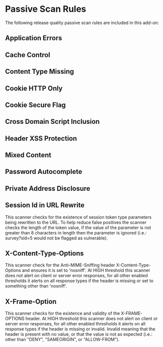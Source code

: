 # Passive Scan Rules #

The following release quality passive scan rules are included in this add-on:

## Application Errors ##

## Cache Control ##

## Content Type Missing ##

## Cookie HTTP Only ##

## Cookie Secure Flag ##

## Cross Domain Script Inclusion ##

## Header XSS Protection ##

## Mixed Content ##

## Password Autocomplete ##

## Private Address Disclosure ##

## Session Id in URL Rewrite ##

This scanner checks for the existence of session token type parameters being rewritten to the URL. To help reduce false positives the scanner checks the length of the token value, if the value of the parameter is not greater than 8 characters in length then the parameter is ignored (i.e.: survey?sId=5 would not be flagged as vulnerable).

## X-Content-Type-Options ##

This scanner check for the Anti-MIME-Sniffing header X-Content-Type-Options and ensures it is set to 'nosniff'. At HIGH threshold this scanner does not alert on client or server error responses, for all other enabled thresholds it alerts on all response types if the header is missing or set to something other than 'nosniff'.

## X-Frame-Option ##

This scanner checks for the existence and validity of the X-FRAME-OPTIONS header. At HIGH threshold this scanner does not alert on client or server error responses, for all other enabled thresholds it alerts on all response types if the header is missing or invalid. Invalid meaning that the header is present with no value, or that the value is not as expected (i.e.: other than "DENY", "SAMEORIGIN", or "ALLOW-FROM").